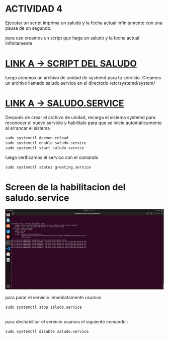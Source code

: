 # ACTIVIDAD 4
 
 Ejecutar un script imprima un saludo y la fecha actual infinitamente con una pausa de un segundo. 

 para eso creamos un script que haga un saludo y la fecha actual infinitamente 

 
# [LINK A  -> SCRIPT DEL SALUDO ](script.sh)

luego creamos un archivo de unidad de systemd para tu servicio. Creamos un archivo llamado saludo.service en el directorio /etc/systemd/system/

# [LINK A  -> SALUDO.SERVICE ](saludo.service)

Después de crear el archivo de unidad, recarga el sistema systemd para reconocer el nuevo servicio y habilítalo para que se inicie automáticamente al arrancar el sistema



```
sudo systemctl daemon-reload
sudo systemctl enable saludo.service
sudo systemctl start saludo.service

```

luego verificamos el servico con el comando 
```
sudo systemctl status greeting.service
```

# Screen de la habilitacion del saludo.service

![script](img/imagen.png)

para parar el servicio inmediatamente usamos

```
sudo systemctl stop saludo.service


```
para deshabilitar el servicio usamos el siguiente comando :

```
sudo systemctl disable saludo.service

```